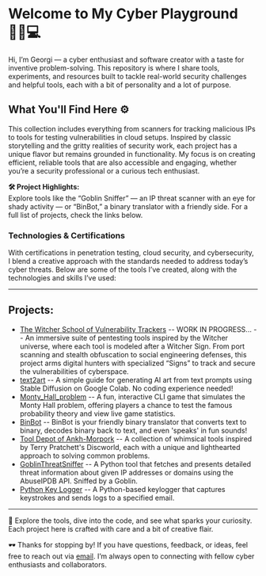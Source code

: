 <h1>Welcome to My Cyber Playground 🕵️‍♂️💻</h1>

<p>Hi, I’m Georgi — a cyber enthusiast and software creator with a taste for inventive problem-solving. This repository is where I share tools, experiments, and resources built to tackle real-world security challenges and helpful tools, each with a bit of personality and a lot of purpose.</p>

<h2>What You'll Find Here ⚙️</h2>

<p>This collection includes everything from scanners for tracking malicious IPs to tools for testing vulnerabilities in cloud setups. Inspired by classic storytelling and the gritty realities of security work, each project has a unique flavor but remains grounded in functionality. My focus is on creating efficient, reliable tools that are also accessible and engaging, whether you’re a security professional or a curious tech enthusiast.</p>

**🛠 Project Highlights:**  
Explore tools like the “Goblin Sniffer” — an IP threat scanner with an eye for shady activity — or “BinBot,” a binary translator with a friendly side. For a full list of projects, check the links below.

<h3>Technologies & Certifications</h3>
<p>With certifications in penetration testing, cloud security, and cybersecurity, I blend a creative approach with the standards needed to address today’s cyber threats. Below are some of the tools I’ve created, along with the technologies and skills I’ve used:</p>

---

<h2>Projects:</h2>

<ul>
    <li><a href="https://github.com/goro-dim/The-Witcher-School-of-Vulnerability-Trackers">The Witcher School of Vulnerability Trackers</a>
        <span>-- WORK IN PROGRESS... -- An immersive suite of pentesting tools inspired by the Witcher universe, where each tool is modeled after a Witcher Sign. From port scanning and stealth obfuscation to social engineering defenses, this project arms digital hunters with specialized “Signs” to track and secure the vulnerabilities of cyberspace. <br>
    </li>
    <li><a href="https://github.com/goro-dim/text2art/">text2art</a>
        <span> -- A simple guide for generating AI art from text prompts using Stable Diffusion on Google Colab. No coding experience needed! <br>
    </li>
    <li><a href="https://github.com/goro-dim/Monty_Hall_problem/">Monty_Hall_problem</a>
        <span> -- A fun, interactive CLI game that simulates the Monty Hall problem, offering players a chance to test the famous probability theory and view live game statistics. <br>
    </li>
    <li><a href="https://github.com/goro-dim/BinBot/">BinBot</a>
        <span> -- BinBot is your friendly binary translator that converts text to binary, decodes binary back to text, and even 'speaks' in fun sounds! <br>
    </li>
    <li><a href="https://github.com/goro-dim/Tool-Depot-of-Ankh-Morpork/">Tool Depot of Ankh-Morpork</a>
        <span> -- A collection of whimsical tools inspired by Terry Pratchett's Discworld, each with a unique and lighthearted approach to solving common problems. <br>
    </li>
    <li><a href="https://github.com/goro-dim/net_info">GoblinThreatSniffer</a>
        <span> -- A Python tool that fetches and presents detailed threat information about given IP addresses or domains using the AbuseIPDB API. Sniffed by a Goblin. <br>
    </li>
    <li><a href="https://github.com/goro-dim/k_logger/">Python Key Logger</a>
        <span> -- A Python-based keylogger that captures keystrokes and sends logs to a specified email. <br>
    </li>
</ul>


<hr>

<p>🧪 Explore the tools, dive into the code, and see what sparks your curiosity. Each project here is crafted with care and a bit of creative flair.</p>

<p> 🕶️ Thanks for stopping by! If you have questions, feedback, or ideas, feel free to reach out via <a href="mailto:ggdimitrov@duck.com">email</a>. I’m always open to connecting with fellow cyber enthusiasts and collaborators.</p>



